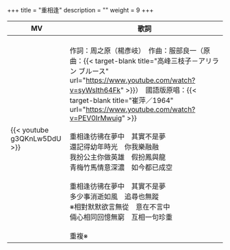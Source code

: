 +++
title = "重相逢"
description = ""
weight = 9
+++

MV  | 歌詞  
--------------|-------
{{< youtube g3QKnLw5DdU >}}|<br/>作詞：周之原（楊彥岐）　作曲：服部良一（原曲：{{< target-blank title="高峰三枝子－アリラン ブルース" url="https://www.youtube.com/watch?v=syWsIth64Fk" >}}）　國語版原唱：{{< target-blank title="崔萍／1964" url="https://www.youtube.com/watch?v=PEV0IrMwuig" >}}<br/><br/>重相逢彷彿在夢中　其實不是夢<br/>還記得幼年時光　你我樂融融<br/>我扮公主你做英雄　假扮鳳與龍<br/>青梅竹馬情意深濃　如今都已成空<br/><br/>重相逢彷彿在夢中　其實不是夢<br/>多少事消逝如風　追尋也無蹤<br/>※相對默默欲言無從　意在不言中<br/>倆心相同回憶無窮　互相一句珍重<br/><br/>重複※
